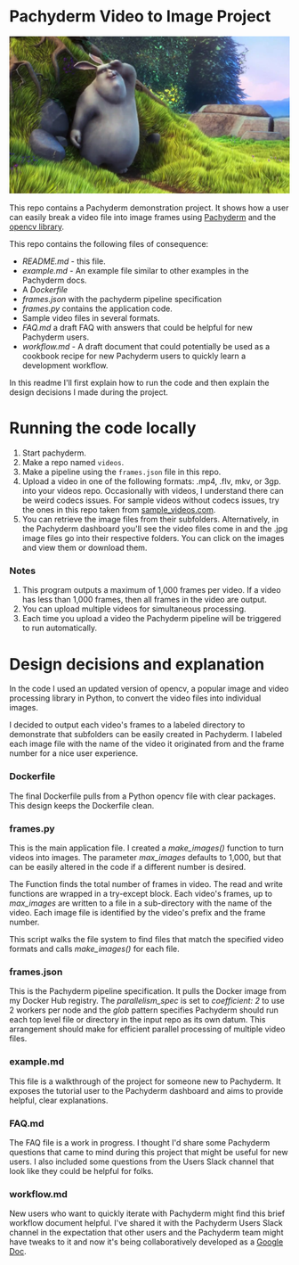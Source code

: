 # Pachyderm Video to Image Project

![Screenshot](images/ssread.png)

This repo contains a Pachyderm demonstration project. It shows how a user can easily break a video file into image frames using [Pachyderm](http://pachyderm.io/) and the [opencv library](https://docs.opencv.org/3.4/dd/d43/tutorial_py_video_display.html). 

This repo contains the following files of consequence:
- *README.md* - this file.
- *example.md* - An example file similar to other examples in the Pachyderm docs.
- A *Dockerfile* 
- *frames.json* with the pachyderm pipeline specification 
- *frames.py* contains the application code.
- Sample video files in several formats.
- *FAQ.md* a draft FAQ with answers that could be helpful for new Pachyderm users. 
- *workflow.md* -  A draft document that could potentially be used as a cookbook recipe for new Pachyderm users to quickly learn a development workflow. 

In this readme I'll first explain how to run the code and then explain the design decisions I made during the project. 

# Running the code locally
1. Start pachyderm.
2. Make a repo named `videos`.
3. Make a pipeline using the `frames.json` file in this repo.
4. Upload a video in one of the following formats: .mp4, .flv, mkv, or 3gp. into your videos repo. Occasionally with videos, I understand there can be weird codecs issues. For sample videos without codecs issues, try the ones in this repo taken from [sample_videos.com](https://sample-videos.com/index.php#sample-mp4-video).
5. You can retrieve the image files from their subfolders. Alternatively, in the Pachyderm dashboard you'll see the video files come in and the .jpg image files go into their respective folders. You can click on the images and view them or download them.

### Notes
1. This program outputs a maximum of 1,000 frames per video. If a video has less than 1,000 frames, then all frames in the video are output. 
2. You can upload multiple videos for simultaneous processing.
3. Each time you upload a video the Pachyderm pipeline will be triggered to run automatically.

# Design decisions and explanation
In the code I used an updated version of opencv, a popular image and video processing library in Python, to convert the video files into individual images.

I decided to output each video's frames to a labeled directory to demonstrate that subfolders can be easily created in Pachyderm. I labeled each image file with the name of the video it originated from and the frame number for a nice user experience.

### Dockerfile
The final Dockerfile pulls from a Python opencv file with clear packages. This design keeps the Dockerfile clean.

### frames.py
This is the main application file. I created a *make_images()* function to turn videos into images. The parameter *max_images* defaults to 1,000, but that can be easily altered in the code if a different number is desired.

The Function finds the total number of frames in video. The read and write functions are wrapped in a try-except block. Each video's frames, up to *max_images* are written to a file in a sub-directory with the name of the video. Each image file is identified by the video's prefix and the frame number. 

This script walks the file system to find files that match the specified video formats and calls *make_images()* for each file.

### frames.json
This is the Pachyderm pipeline specification. It pulls the Docker image from my Docker Hub registry. The *parallelism_spec* is set to *coefficient: 2* to use 2 workers per node and the *glob* pattern specifies Pachyderm should run each top level file or directory in the input repo as its own datum. This arrangement should make for efficient parallel processing of multiple video files.

### example.md
This file is a walkthrough of the project for someone new to Pachyderm. It exposes the tutorial user to the Pachyderm dashboard and aims to provide helpful, clear explanations. 

### FAQ.md
The FAQ file is a work in progress. I thought I'd share some Pachyderm questions that came to mind during this project that might be useful for new users. I also included some questions from the Users Slack channel that look like they could be helpful for folks.

### workflow.md
New users who want to quickly iterate with Pachyderm might find this brief workflow document helpful. I've shared it with the Pachyderm Users Slack channel in the expectation that other users and the Pachyderm team might have tweaks to it and now it's being collaboratively developed as a [Google Doc](https://docs.google.com/document/d/1a2QkXG9y81VFqAswOeSzBROrys5XHK1YSJk6xfUja2A/edit?usp=sharing).
